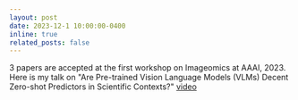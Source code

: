 ```yaml
---
layout: post
date: 2023-12-1 10:00:00-0400
inline: true
related_posts: false
---
```


3 papers are accepted at the first workshop on Imageomics at AAAI, 2023. Here is my talk on "Are Pre-trained Vision Language Models (VLMs) Decent Zero-shot Predictors in Scientific Contexts?" [video](https://drive.google.com/file/d/1cfrU5QVvL7hrtLLSRRGdFQnCT9Kq9z9f/view?usp=sharing)
